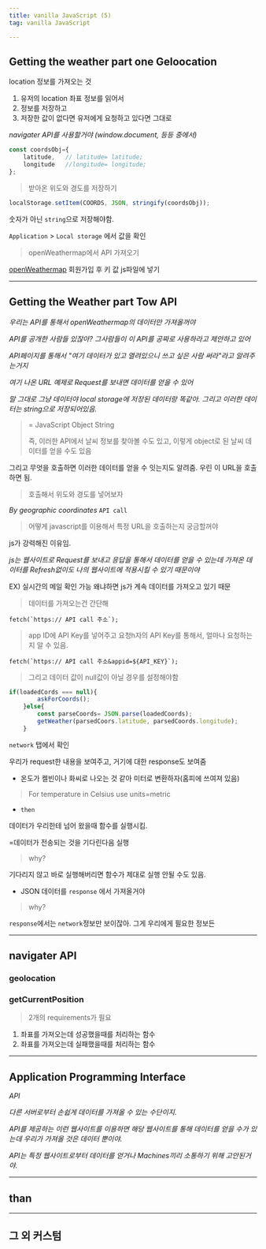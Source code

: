 ```yaml
---
title: vanilla JavaScript (5)
tag: vanilla JavaScript

---
```




## Getting the weather part one Geloocation

location 정보를 가져오는 것

1. 유저의 location 좌표 정보를 읽어서 
2. 정보를 저장하고
3. 저장한 값이 없다면 유저에게 요청하고 있다면 그대로



_navigater API를 사용할거야 (window.document, 등등 중에서)_



```js
const coordsObj={
	latitude,	// latitude= latitude;
	longitude	//longitude= longitude;
};
```

> 받아온 위도와 경도를 저장하기

```js
localStorage.setItem(COORDS, JSON, stringify(coordsObj));
```

숫자가 아닌 `string`으로 저장해야함.

`Application` > `Local storage` 에서 값을 확인

> openWeathermap에서 API 가져오기

[openWeathermap](openweathermap.org) 회원가입 후 키 값 js파일에 넣기 



---

## Getting the Weather part Tow API


_우리는 API를 통해서 openWeathermap의 데이터만 가져올꺼야_

_API를 공개한 사람들 있잖아? 그사람들이 이 API를 공짜로 사용하라고 제안하고 있어_

_API페이지를 통해서 "여기 데이터가 있고 열려있으니 쓰고 싶은 사람 써라"라고 알려주는거지_

_여기 나온 URL 예제로 Request를 보내면 데이터를 얻을 수 있어_

_말 그대로 그냥 데이터야 local storage에 저장된 데이터랑 똑같아. 그리고 이러한 데이터는 string으로 저장되어있음._


> = JavaScript Object String
>
> 즉, 이러한 API에서 날씨 정보를 찾아볼 수도 있고, 이렇게 object로 된 날씨 데이터를 얻을 수도 있음

그리고 무엇을 호출하면 이러한 데이터를 얻을 수 잇는지도 알려줌. 우린 이 URL을 호출하면 됨.

> 호출해서 위도와 경도를 넣어보자

_By geographic coordinates_ `API call`

> 어떻게 javascript를 이용해서 특정 URL을 호출하는지 궁금할꺼야

js가 강력해진 이유임.

*js는 웹사이트로 Request를 보내고 응답을 통해서 데이터를 얻을 수 있는데 가져온 데이터를 Refresh없이도 나의 웹사이트에 적용시킬 수 있기 때문이야*

EX) 실시간의 메일 확인 가능 왜냐하면 js가 계속 데이터를 가져오고 있기 때문

> 데이터를 가져오는건 간단해 

```
fetch(`https:// API call 주소`);
```

> app ID에 API Key를 넣어주고 요청h자의 API Key를 통해서, 얼마나 요청하는지 알 수 있음.

```
fetch(`https:// API call 주소&appid=${API_KEY}`);
```

> 그리고 데이터 값이 null값이 아닐 경우를 설정해야함

```js
if(loadedCords === null){
        askForCoords();
    }else{
        const parseCoords= JSON.parse(loadedCoords);
        getWeather(parsedCoors.latitude, parsedCoords.longitude);
    }
```

`network` 탭에서 확인

우리가 request한 내용을 보여주고, 거기에 대한 response도 보여줌

+ 온도가 켈빈이나 화씨로 나오는 것 같아 미터로 변환하자(홈피에 쓰여져 있음)

> For temperature in Celsius use units=metric

+ `then`

데이터가 우리한테 넘어 왔을때 함수를 실행시킴. 

=데이터가 전송되는 것을 기다린다음 실행

>  why? 

기다리지 않고 바로 실행해버리면 함수가 제대로 실행 안될 수도 있음.

+ JSON 데이터를 `response` 에서 가져올거야

> why?

`response`에서는 `network`정보만 보이잖아. 그게 우리에게 필요한 정보든



---

## navigater API

### geolocation

### getCurrentPosition

> 2개의 requirements가 필요

1. 좌표를 가져오는데 성공했을때를 처리하는 함수
2. 좌표를 가져오는데 실패했을때를 처리하는 함수





---

## Application Programming Interface

*API*

*다른 서버로부터 손쉽게 데이터를 가져올 수 있는 수단이지.*

_API를 제공하는 이런 웹사이트를 이용하면 해당 웹사이트를 통해 데이터를 얻을 수가 있는데  우리가 가져올 것은 데이터 뿐이야._

_API는 특정 웹사이트로부터 데이터를 얻거나 Machines끼리 소통하기 위해 고안된거야._



---

## than





---

## 그 외 커스텀

